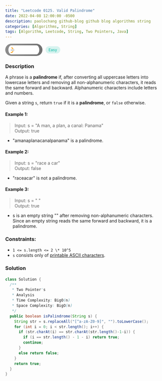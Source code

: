 ```yaml
---
title: "Leetcode 0125. Valid Palindrome"
date: 2022-04-08 12:00:00 -0500
description: paolochang github-blog github blog algorithms string
categories: [Algorithms, String]
tags: [Algorithm, Leetcode, String, Two Pointers, Java]
---
```


<style type='text/css'>
blockquote {
  margin-left: 14px;
}
img {
  left: 0 !important;
  transform: none !important;
  -webkit-transform: none !important;
}
[class*="summary"] {
  display: none;
}
[class*="header"] {
  display: flex;
  flex-direction: row;
  align-items: center;
  gap: 10px;
}
[class*="leet_logo"] {
  height: 29px;
  padding: 5px 10px;
  border-radius: 21px;
  background-color: #f7f7f7;
  background: linear-gradient(90deg, rgba(80,80,80,0.65) 0%, rgba(36,36,36,0.65) 100%);
}
[class*="easy"] {
  color: #00B8A3;
  font-size: 12px;
  padding: 4px 10px;
  border-radius: 21px;
  background-color: rgba(0, 184, 163, 0.15);
}
[class*="medium"] {
  color: #FFC01E;
  font-size: 12px;
  padding: 4px 10px;
  border-radius: 21px;
  background-color: #FFC01E26;
}
</style>

<div class=summary>
  A phrase is a palindrome if, after converting all uppercase letters into lowercase letters and removing all non-alphanumeric characters, it reads the same forward and backward. Alphanumeric characters include letters and numbers.
  
  Given a string `s`, return `true` if it is a palindrome, or `false` otherwise.
</div>

<div id=header class=header>
  <img class=leet_logo src="/assets/img/leetcode_logo.png" />
  <span class=easy>Easy</span>
</div>

### Description

A phrase is a **palindrome** if, after converting all uppercase letters into lowercase letters and removing all non-alphanumeric characters, it reads the same forward and backward. Alphanumeric characters include letters and numbers.

Given a string `s`, return `true` if it is a **palindrome**, or `false` otherwise.

#### Example 1:

> Input: s = "A man, a plan, a canal: Panama"<br/>
> Output: true

- "amanaplanacanalpanama" is a palindrome.

#### Example 2:

> Input: s = "race a car"<br/>
> Output: false

- "raceacar" is not a palindrome.

#### Example 3:

> Input: s = " "<br/>
> Output: true

- s is an empty string "" after removing non-alphanumeric characters.<br/>
  Since an empty string reads the same forward and backward, it is a palindrome.

### Constraints:

- `1 <= s.length <= 2 \* 10^5`
- `s` consists only of [printable ASCII characters](https://en.wikipedia.org/wiki/ASCII#Printable_characters).

### Solution

```java
class Solution {
  /**
   * Two Pointer's
   * Analysis
   * Time Complexity: BigO(n)
   * Space Complexity: BigO(n)
   */
  public boolean isPalindrome(String s) {
    String str = s.replaceAll("[^a-zA-Z0-9]", "").toLowerCase();
    for (int i = 0; i < str.length(); i++) {
      if (str.charAt(i) == str.charAt(str.length()-1-i)) {
        if (i == str.length() - 1 - i) return true;
        continue;
      }
      else return false;
    }
    return true;
  }
}
```

<script>
  const anchor = document.getElementById("header").querySelector("a");
  anchor.classList.remove("popup");
  anchor.style.cursor = "pointer";
  anchor.setAttribute("target", "_black");
  anchor.setAttribute("href", "https://leetcode.com/problems/valid-palindrome/");
</script>
